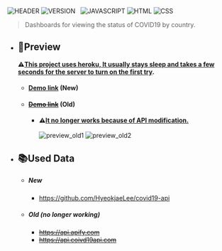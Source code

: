 ![HEADER](https://capsule-render.vercel.app/api?type=rect&color=gradient&height=100&section=header&text=COVID-19%20Dashboard&fontSize=30&fontAlign=50&fontAlignY=50)
![VERSION](https://img.shields.io/badge/version-1.2.0-6DA854?style=flat-square)&nbsp;&nbsp;&nbsp;![JAVASCRIPT](https://img.shields.io/badge/Javascript-F7DF1E?style=flat-square&logo=Javascript&logoColor=black) ![HTML](https://img.shields.io/badge/HTML5-E34F26?style=flat-square&logo=html5&logoColor=white) ![CSS](https://img.shields.io/badge/CSS3-1572B6?style=flat-square&logo=css3&logoColor=white)

> Dashboards for viewing the status of COVID19 by country. <br>

- ## :bookmark:Preview
  **:warning:<U>This project uses heroku, It usually stays sleep and takes a few seconds for the server to turn on the first try</U>.**
  - #### [Demo link](https://hyeokjaelee.github.io/covid19-dashboard/index.html) (New)
  - #### ~~[Demo link]()~~ (Old)
    - **:warning:<U>It no longer works because of API modification.</U>**<br><br>
      ![preview_old1](https://user-images.githubusercontent.com/71566740/105497377-1a731700-5d02-11eb-8056-d6cf36f1b8e4.png)
      ![preview_old2](https://user-images.githubusercontent.com/71566740/105497375-1810bd00-5d02-11eb-9cdc-93677dee45ce.png)
- ## :books:Used Data

  - ##### New
    - https://github.com/HyeokjaeLee/covid19-api
  - ##### Old (no longer working)
    - ~~https://api.apify.com~~
    - ~~https://api.coivd19api.com~~
